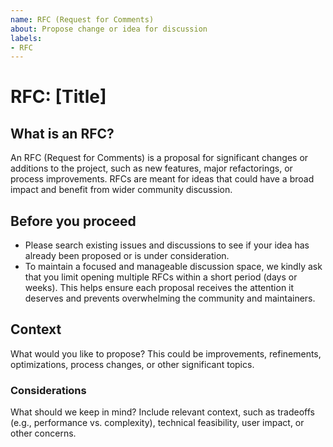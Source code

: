 ```yaml
---
name: RFC (Request for Comments)
about: Propose change or idea for discussion
labels:
- RFC
---
```


# RFC: [Title]

## What is an RFC?
An RFC (Request for Comments) is a proposal for significant changes or additions to the project,
such as new features, major refactorings, or process improvements. RFCs are meant for ideas that
could have a broad impact and benefit from wider community discussion.

## Before you proceed

- Please search existing issues and discussions to see if your idea has already been proposed or is under consideration.
- To maintain a focused and manageable discussion space, we kindly ask that you limit opening multiple RFCs within a short period (days or weeks). This helps ensure each proposal receives the attention it deserves and prevents overwhelming the community and maintainers.

## Context

What would you like to propose? This could be improvements, refinements, optimizations, process changes, or other significant topics.

### Considerations

What should we keep in mind? Include relevant context, such as tradeoffs (e.g., performance vs. complexity), technical feasibility, user impact, or other concerns.
